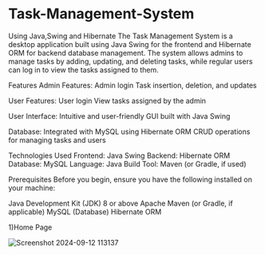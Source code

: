 # Task-Management-System
Using Java,Swing and Hibernate
The Task Management System is a desktop application built using Java Swing for the frontend and Hibernate ORM for backend database management. The system allows admins to manage tasks by adding, updating, and deleting tasks, while regular users can log in to view the tasks assigned to them.

Features
Admin Features:
Admin login
Task insertion, deletion, and updates

User Features:
User login
View tasks assigned by the admin

User Interface:
Intuitive and user-friendly GUI built with Java Swing

Database:
Integrated with MySQL using Hibernate ORM
CRUD operations for managing tasks and users

Technologies Used
Frontend: Java Swing
Backend: Hibernate ORM
Database: MySQL
Language: Java
Build Tool: Maven (or Gradle, if used)

Prerequisites
Before you begin, ensure you have the following installed on your machine:

Java Development Kit (JDK) 8 or above
Apache Maven (or Gradle, if applicable)
MySQL (Database)
Hibernate ORM

1)Home Page

![Screenshot 2024-09-12 113137](https://github.com/user-attachments/assets/374d5e32-95fd-4c69-aa1e-f62cd13d819c)

